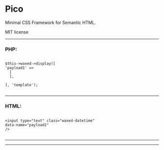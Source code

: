 # Pico

Minimal CSS Framework for Semantic HTML.


MIT license

---
### PHP:

```

$this->waxed->display([
'payload1' =>
  [
  ],

], 'template');


```
---

### HTML:

```

<input type="text" class="waxed-datetime"
data-name="payload1"
/>


```
---
---

